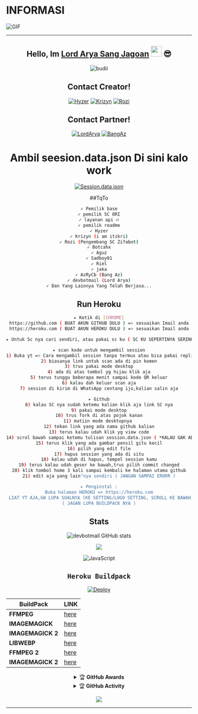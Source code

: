 # INFORMASI


<img align="center" fit="fill" alt="GIF" src="https://media.giphy.com/media/836HiJc7pgzy8iNXCn/giphy.gif" />

<div align="center">

---
## Hello, Im [Lord Arya Sang Jagoan](https://youtube.com/watch?v=17Vp6VBHaXE&feature=youtu.be) <img src="https://github.com/TheDudeThatCode/TheDudeThatCode/blob/master/Assets/Hi.gif" width="29px"> :sunglasses:

<p align="center">
  <img src="http://readme-typing-svg.herokuapp.com?color=%230B80F7&center=true&vCenter=true&multiline=false&lines=Hai+teman!.;My+name+is+Lord-Arya;Sc+ini+Recode.;jangan+bully+saia%2C++Bwang+%3A).;jangan+lupa+kasih+start+🌟" alt="budii">
</p>

## Contact Creator!
[![Hyzer](https://img.shields.io/badge/Hyzer-25D366?style=for-the-badge&logo=Hyzer&logoColor=white)](https://wa.me/6287892711054?text=hai+bang+hyzer)
[![Krizyn](https://img.shields.io/badge/Krizyn-25D366?style=for-the-badge&logo=Krizyn&logoColor=white)](https://wa.me/62895327934887?text=hai+bang+itskri)
[![Rozi](https://img.shields.io/badge/Rozi-25D366?style=for-the-badge&logo=Rozi&logoColor=white)](https://wa.me/6285828764046?text=hai+bang+rozi)

## Contact Partner!
[![LordArya](https://img.shields.io/badge/Rozi-25D366?style=for-the-badge&logo=Rozi&logoColor=white)](https://wa.me/6289688069444?text=hai+bang+arya)
[![BangAz](https://img.shields.io/badge/Rozi-25D366?style=for-the-badge&logo=Rozi&logoColor=white)](https://wa.me/6285795035419?text=hai+bang+az)

# Ambil seesion.data.json Di sini kalo work

[![Session.data.json](https://repl.it/badge/github/quiec/whatsAlfa)](https://replit.com/@HEROKUAKUN/Qr-2#README.md)

##TqTo
```bash
✓ Pemilik base
✓ pemilik SC ORI
✓ layanan api 🔥
✓ pemilik readme
✓ Hyzer
✓ Krizyn (i am itzkri)
✓ Rozi (Pengembang SC Zifabot)
✓ Botcahx
✓ Aguz
✓ Sadboy01
✓ Riel
✓ jaka
✓ AzRyCb (Bang Az)
✓ devbotmail (Lord Arya)
✓ Dan Yang Lainnya Yang Telah Berjasa...
```
## Run Heroku
```bash
▸ Ketik di [CHROME]
https://github.com ( BUAT AKUN GITHUB DULU ) => sesuaikan Imail anda
https://heroku.com ( BUAT AKUN HEROKU DULU ) => sesuaikan Imail anda

▸ Untuk Sc nya cari sendiri, atau pakai sc ku ( SC KU SEPERTINYA SERING MENAMBAH FITUR )

▸ scan kode untuk mengambil session
1) Buka yt => Cara mengambil session tanpa termux atau bisa pakai replit di bawah
2) biasanya link untuk scan ada di pin komen
3) trus pakai mode desktop
4) ada di atas tombol yg hijau klik aja
5) terus tunggu beberapa menit sampai kode QR keluar
6) kalau dah keluar scan aja
7) session di kirim di WhatsApp centang ijo,kalian salin aja

▸ Github
8) kalau SC nya sudah ketemu kalian klik aja link SC nya
9) pakai mode desktop
10) trus fork di atas pojok kanan
11) matiin mode desktopnya 
12) tekan link yang ada nama github kalian
13) terus kalau udah klik yg view code
14) scrol bawah sampai ketemu tulisan session.data.json ( *KALAU GAK ADA TULISAN ITU BISA CHT OWNER SAYA* )
15) terus klik yang ada gambar pensil gitu kecil
16) pilih yang edit file
17) hapus session yang ada di situ
18) kalau udah di hapus, tempel session kamu
19) terus kalau udah geser ke bawah,trus pilih commit changed
20) klik tombol home 3 kali sampai kembali ke halaman utama github
21) edit aja yang lain"nya sendiri ( JANGAN SAMPAI ERORR )

▸ Penginstal :
Buka halaman HEROKU => https://heroku.com
 LIAT YT AJA,GW LUPA SOALNYA (KE SETTING/LOGO SETTING, SCROLL KE BAWAH, ADD BUILDPACK, TERUS PASTE LINK YANG SUDAH KALIAN COPY)
( JAGAN LUPA BUILDPACK NYA )
```

## Stats
![devbotmail GitHub stats](https://github-readme-stats.vercel.app/api?username=devbotmail&show_icons=true&theme=radical)
<p align="center"><a href="https://github.com/devbotmail"><img src="https://github-readme-stats.vercel.app/api/top-langs/?username=devbotmail&theme=radical&layout=compact"></a></p>
<img alt="JavaScript" src="https://img.shields.io/badge/javascript%20-%23323330.svg?&style=for-the-badge&logo=javascript&logoColor=%23F7DF1E"/>

## ```Heroku Buildpack```
[![Deploy](https://www.herokucdn.com/deploy/button.svg)](https://heroku.com/deploy?template=https://github.com/AzRyCb/AzBoTz-BETAMD)

| BuildPack | LINK |
|--------|--------|
| **FFMPEG** |[here](https://github.com/jonathanong/heroku-buildpack-ffmpeg-latest) |
| **IMAGEMAGICK** | [here](https://github.com/mcollina/heroku-buildpack-imagemagick) |
| **IMAGEMAGICK 2** | [here](https://github.com/DuckyTeam/heroku-buildpack-imagemagick) |
| **LIBWEBP** | [here](https://github.com/AzRyCb/heroku-buildpack-libwebp) |
| **FFMPEG 2** | [here](https://github.com/AzRyCb/heroku-buildpack-ffmpeg-latest) |
| **IMAGEMAGICK 2** | [here](https://github.com/AzRyCb/heroku-buildpack-imagemagick) |


<details>
    <summary>&#127942 <b>GitHub Awards</b></summary><br/>

![Github Trophy](https://github-profile-trophy.vercel.app/?username=Botynyakamu)

</details>

<details>
    <summary>&#127942 <b>GitHub Activity</b></summary><br/>

![Metrics](https://metrics.lecoq.io/Botynyakamu?template=classic&repositories.forks=true&languages=1&languages.colors=github&languages.threshold=0%25&config.timezone=Asia%2Fpontianak)

</details> 

![](https://visitor-badge.glitch.me/badge?page_id=Botynyakamu)

---



